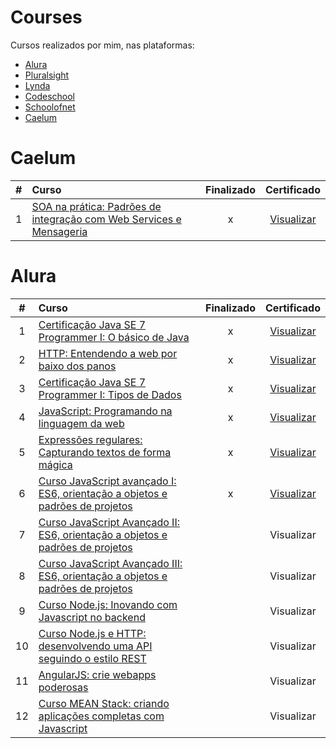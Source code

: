 # Courses

Cursos realizados por mim, nas plataformas:
* [Alura](alura.com.br)
* [Pluralsight](www.pluralsight.com)
* [Lynda](https://www.lynda.com/)
* [Codeschool](https://www.codeschool.com/)
* [Schoolofnet](https://www.schoolofnet.com/)
* [Caelum](https://www.caelum.com.br)

Caelum
==
| #  | Curso  | Finalizado  | Certificado |
| :---:   | :---    | :---:     | :---:       |
| 1       |[SOA na prática: Padrões de integração com Web Services e Mensageria ](https://www.caelum.com.br/curso-java-ee-soa-web-services-mensageria/)| x | [Visualizar](https://sistema.caelum.com.br/alumni/certificate?alunoCursoAlumni.token=cGVkcm9zcHNqY0BnbWFpbC5jb20=&alunoCursoAlumni.course=FJ-36-antigo-20h)|

Alura
==
| #  | Curso  | Finalizado  | Certificado |
|:---:|:--- | :---:     | :---:       |
|1| [Certificação Java SE 7 Programmer I: O básico de Java](https://www.alura.com.br/curso-online-certificacao-java-basico)  | x | [Visualizar](https://cursos.alura.com.br/user/pedro-hos/course/certificacao-java-basico/certificate)|
|2| [HTTP: Entendendo a web por baixo dos panos](https://www.alura.com.br/curso-online-fundamentos-http) | x | [Visualizar](https://cursos.alura.com.br/user/pedro-hos/course/fundamentos-http/certificate)|
|3| [Certificação Java SE 7 Programmer I: Tipos de Dados](https://www.alura.com.br/curso-online-certificacao-java-tipos-de-dados) | x | [Visualizar](https://cursos.alura.com.br/user/pedro-hos/course/certificacao-java-tipos-de-dados/certificate)|
|4| [JavaScript​: Programando na linguagem da web](https://www.alura.com.br/curso-online-a-linguagem-javascript) | x | [Visualizar](https://cursos.alura.com.br/user/pedro-hos/course/a-linguagem-javascript/certificate)|
|5| [Expressões regulares: Capturando textos de forma mágica](https://www.alura.com.br/curso-online-expressoes-regulares) | x | [Visualizar](https://cursos.alura.com.br/user/pedro-hos/course/expressoes-regulares/certificate)|
|6| [Curso JavaScript avançado I: ES6, orientação a objetos e padrões de projetos](https://www.alura.com.br/curso-online-javascript-es6-orientacao-a-objetos-parte-1) | x | [Visualizar](https://cursos.alura.com.br/user/pedro-hos/course/javascript-es6-orientacao-a-objetos-parte-1/certificate)|
|7| [Curso JavaScript Avançado II: ES6, orientação a objetos e padrões de projetos](https://www.alura.com.br/curso-online-javascript-es6-orientacao-a-objetos-parte-2) |  | Visualizar|
|8| [Curso JavaScript Avançado III: ES6, orientação a objetos e padrões de projetos](https://www.alura.com.br/curso-online-javascript-es6-orientacao-a-objetos-parte-3) |  | Visualizar|
|9| [Curso Node.js: Inovando com Javascript no backend](https://www.alura.com.br/curso-online-node-js) |  | Visualizar|
|10| [Curso Node.js e HTTP: desenvolvendo uma API seguindo o estilo REST](https://www.alura.com.br/curso-online-nodejs-avancado) |  | Visualizar|
|11| [AngularJS: crie webapps poderosas](https://www.alura.com.br/curso-online-angularjs-mvc) |  | Visualizar|
|12| [Curso MEAN Stack: criando aplicações completas com Javascript](https://www.alura.com.br/curso-online-mean-javascript) |  | Visualizar|
